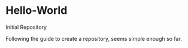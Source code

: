 # Hello-World
Initial Repository

Following the guide to create a repository, seems simple enough so far.
